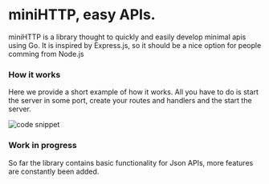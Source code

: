# miniHTTP, easy APIs.

miniHTTP is a library thought to quickly and easily develop minimal apis using Go. It is inspired by Express.js, so it should be a nice option for people comming from Node.js

### How it works

Here we provide a short example of how it works. All you have to do is start the server in some port, create your routes and handlers and the start the server.

![code snippet]("assets/example.png")

### Work in progress
So far the library contains basic functionality for Json APIs, more features are constantly been added.
